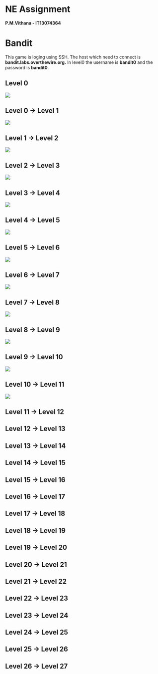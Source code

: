 # NE Assignment  #

**P.M.Vithana -  IT13074364**

# **Bandit** #

This game is loging using SSH. The host which need to connect is **bandit.labs.overthewire.org.** In level0 the username is **bandit0** and the password is **bandit0**.


## **Level 0**  ##
![](https://cloud.githubusercontent.com/assets/13816109/9313138/dbd27e9a-453e-11e5-8dc9-e1231057989d.PNG)

## **Level 0 → Level 1** ##


![](https://cloud.githubusercontent.com/assets/13816109/9331961/e56da7da-45df-11e5-804c-c763f9d493b4.PNG)

## **Level 1 → Level 2** ##


![](https://cloud.githubusercontent.com/assets/13816109/9332003/305f8312-45e0-11e5-89ea-97add1961f38.PNG)


## **Level 2 → Level 3** ##

![](https://cloud.githubusercontent.com/assets/13816109/9332017/493542b4-45e0-11e5-8bf5-55274384fe08.PNG)

## **Level 3 → Level 4** ##

![](https://cloud.githubusercontent.com/assets/13816109/9332038/59a203d0-45e0-11e5-947d-815398a14dfa.PNG)

## **Level 4 → Level 5** ##

![](https://cloud.githubusercontent.com/assets/13816109/9332100/ae683b78-45e0-11e5-8fbc-134bbf7a49dc.PNG)



## **Level 5 → Level 6** ##
![](https://cloud.githubusercontent.com/assets/13816109/9332129/d46f90a0-45e0-11e5-8578-0ad21ec9976c.PNG)

## **Level 6 → Level 7** ##

![](https://cloud.githubusercontent.com/assets/13816109/9332150/ec0fc22a-45e0-11e5-9f2b-b57ed4bf633e.PNG)

## **Level 7 → Level 8** ##

![](https://cloud.githubusercontent.com/assets/13816109/9366395/bd741e1c-46d4-11e5-981a-46b3876d3c2c.PNG)

## **Level 8 → Level 9** ##

![](https://cloud.githubusercontent.com/assets/13816109/9332199/23993672-45e1-11e5-8c3c-b6e51ce33dac.PNG)

## **Level 9 → Level 10** ##

![](https://cloud.githubusercontent.com/assets/13816109/9332217/385bab94-45e1-11e5-8c08-a77bbd800ebe.PNG)

## **Level 10 → Level 11** ##

![](https://cloud.githubusercontent.com/assets/13816109/9332233/4e739446-45e1-11e5-86dd-749d68f6693a.PNG)

## **Level 11 → Level 12** ##


## **Level 12 → Level 13** ##


## **Level 13 → Level 14** ##

## **Level 14 → Level 15** ##

## **Level 15 → Level 16** ##

## **Level 16 → Level 17** ##

## **Level 17 → Level 18** ##

## **Level 18 → Level 19** ##

## **Level 19 → Level 20** ##

## **Level 20 → Level 21** ##

## **Level 21 → Level 22** ##

## **Level 22 → Level 23** ##

## **Level 23 → Level 24** ##

## **Level 24 → Level 25** ##

## **Level 25 → Level 26** ##

## **Level 26 → Level 27** ##